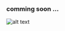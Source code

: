 ### comming soon ...

![alt text](https://github.com/erfan0798/share_spotify_playList/blob/master/demo.png)
